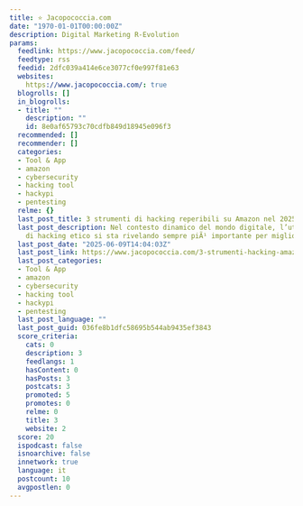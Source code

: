 ```yaml
---
title: ⭐ Jacopococcia.com
date: "1970-01-01T00:00:00Z"
description: Digital Marketing R-Evolution
params:
  feedlink: https://www.jacopococcia.com/feed/
  feedtype: rss
  feedid: 2dfc039a414e6ce3077cf0e997f81e63
  websites:
    https://www.jacopococcia.com/: true
  blogrolls: []
  in_blogrolls:
  - title: ""
    description: ""
    id: 8e0af65793c70cdfb849d18945e096f3
  recommended: []
  recommender: []
  categories:
  - Tool & App
  - amazon
  - cybersecurity
  - hacking tool
  - hackypi
  - pentesting
  relme: {}
  last_post_title: 3 strumenti di hacking reperibili su Amazon nel 2025
  last_post_description: Nel contesto dinamico del mondo digitale, l’utilizzo di strumenti
    di hacking etico si sta rivelando sempre piÃ¹ importante per migliorare la sicurezza,...
  last_post_date: "2025-06-09T14:04:03Z"
  last_post_link: https://www.jacopococcia.com/3-strumenti-hacking-amazon/
  last_post_categories:
  - Tool & App
  - amazon
  - cybersecurity
  - hacking tool
  - hackypi
  - pentesting
  last_post_language: ""
  last_post_guid: 036fe8b1dfc58695b544ab9435ef3843
  score_criteria:
    cats: 0
    description: 3
    feedlangs: 1
    hasContent: 0
    hasPosts: 3
    postcats: 3
    promoted: 5
    promotes: 0
    relme: 0
    title: 3
    website: 2
  score: 20
  ispodcast: false
  isnoarchive: false
  innetwork: true
  language: it
  postcount: 10
  avgpostlen: 0
---
```

